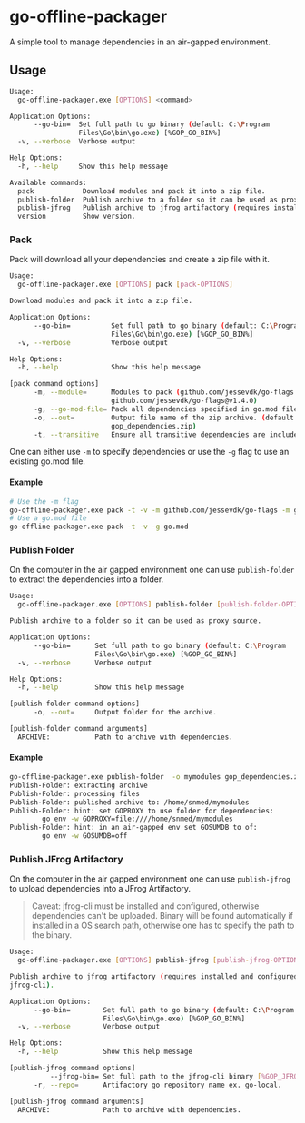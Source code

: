 # go-offline-packager
A simple tool to manage dependencies in an air-gapped environment.

## Usage

```bash
Usage:
  go-offline-packager.exe [OPTIONS] <command>

Application Options:
      --go-bin=  Set full path to go binary (default: C:\Program
                 Files\Go\bin\go.exe) [%GOP_GO_BIN%]
  -v, --verbose  Verbose output

Help Options:
  -h, --help     Show this help message

Available commands:
  pack            Download modules and pack it into a zip file.
  publish-folder  Publish archive to a folder so it can be used as proxy source.
  publish-jfrog   Publish archive to jfrog artifactory (requires installed and configured jfrog-cli).
  version         Show version.
```

### Pack
Pack will download all your dependencies and create a zip file with it.

```bash
Usage:
  go-offline-packager.exe [OPTIONS] pack [pack-OPTIONS]

Download modules and pack it into a zip file.

Application Options:
      --go-bin=          Set full path to go binary (default: C:\Program
                         Files\Go\bin\go.exe) [%GOP_GO_BIN%]
  -v, --verbose          Verbose output

Help Options:
  -h, --help             Show this help message

[pack command options]
      -m, --module=      Modules to pack (github.com/jessevdk/go-flags or
                         github.com/jessevdk/go-flags@v1.4.0)
      -g, --go-mod-file= Pack all dependencies specified in go.mod file.
      -o, --out=         Output file name of the zip archive. (default:
                         gop_dependencies.zip)
      -t, --transitive   Ensure all transitive dependencies are included.
```
One can either use `-m` to specify dependencies or use the `-g` flag to use an existing go.mod file.

#### Example
```bash
# Use the -m flag
go-offline-packager.exe pack -t -v -m github.com/jessevdk/go-flags -m github.com/go-sharp/color@v1.9.1
# Use a go.mod file
go-offline-packager.exe pack -t -v -g go.mod
```

### Publish Folder
On the computer in the air gapped environment one can use `publish-folder` to extract the dependencies into a folder.
```bash
Usage:
  go-offline-packager.exe [OPTIONS] publish-folder [publish-folder-OPTIONS] ARCHIVE

Publish archive to a folder so it can be used as proxy source.

Application Options:
      --go-bin=      Set full path to go binary (default: C:\Program
                     Files\Go\bin\go.exe) [%GOP_GO_BIN%]
  -v, --verbose      Verbose output

Help Options:
  -h, --help         Show this help message

[publish-folder command options]
      -o, --out=     Output folder for the archive.

[publish-folder command arguments]
  ARCHIVE:           Path to archive with dependencies.
```

#### Example
```bash
go-offline-packager.exe publish-folder  -o mymodules gop_dependencies.zip
Publish-Folder: extracting archive
Publish-Folder: processing files
Publish-Folder: published archive to: /home/snmed/mymodules
Publish-Folder: hint: set GOPROXY to use folder for dependencies:
        go env -w GOPROXY=file:////home/snmed/mymodules
Publish-Folder: hint: in an air-gapped env set GOSUMDB to of:
        go env -w GOSUMDB=off
```

### Publish JFrog Artifactory
On the computer in the air gapped environment one can use `publish-jfrog` to upload dependencies into a JFrog Artifactory.
> Caveat: jfrog-cli must be installed and configured, otherwise dependencies can't be uploaded. Binary will be found automatically if installed in a OS search path, otherwise one has to specify the path to the binary.

```bash
Usage:
  go-offline-packager.exe [OPTIONS] publish-jfrog [publish-jfrog-OPTIONS] ARCHIVE

Publish archive to jfrog artifactory (requires installed and configured
jfrog-cli).

Application Options:
      --go-bin=        Set full path to go binary (default: C:\Program
                       Files\Go\bin\go.exe) [%GOP_GO_BIN%]
  -v, --verbose        Verbose output

Help Options:
  -h, --help           Show this help message

[publish-jfrog command options]
          --jfrog-bin= Set full path to the jfrog-cli binary [%GOP_JFROG_BIN%]
      -r, --repo=      Artifactory go repository name ex. go-local.

[publish-jfrog command arguments]
  ARCHIVE:             Path to archive with dependencies.
```
